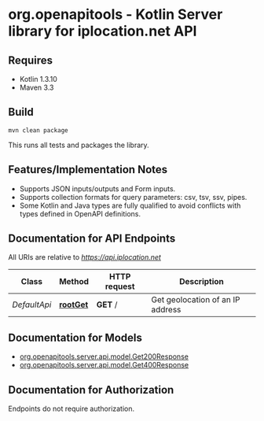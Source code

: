 # org.openapitools - Kotlin Server library for iplocation.net API

## Requires

* Kotlin 1.3.10
* Maven 3.3

## Build

```
mvn clean package
```

This runs all tests and packages the library.

## Features/Implementation Notes

* Supports JSON inputs/outputs and Form inputs.
* Supports collection formats for query parameters: csv, tsv, ssv, pipes.
* Some Kotlin and Java types are fully qualified to avoid conflicts with types defined in OpenAPI definitions.

<a id="documentation-for-api-endpoints"></a>
## Documentation for API Endpoints

All URIs are relative to *https://api.iplocation.net*

Class | Method | HTTP request | Description
------------ | ------------- | ------------- | -------------
*DefaultApi* | [**rootGet**](docs/DefaultApi.md#rootget) | **GET** / | Get geolocation of an IP address


<a id="documentation-for-models"></a>
## Documentation for Models

 - [org.openapitools.server.api.model.Get200Response](docs/Get200Response.md)
 - [org.openapitools.server.api.model.Get400Response](docs/Get400Response.md)


<a id="documentation-for-authorization"></a>
## Documentation for Authorization

Endpoints do not require authorization.


